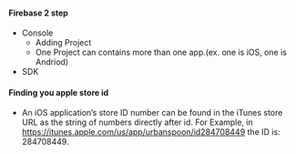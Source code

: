 #### Firebase 2 step
- Console
  - Adding Project
  - One Project can contains more than one app.(ex. one is iOS, one is Andriod)
- SDK


#### Finding you apple store id
- An iOS application’s store ID number can be found in the iTunes store URL as the string of numbers directly after id. For Example, in https://itunes.apple.com/us/app/urbanspoon/id284708449 the ID is: 284708449.
